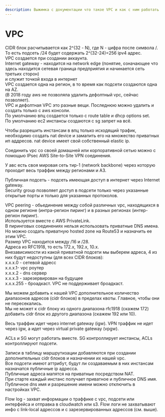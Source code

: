 ```yaml
---
description: Выжимка с документации что такое VPC и как с ним работать
---
```


# VPC

CIDR блок расчитывается как 2^\(32 - N\), где N - цифра после символа /.  
То есть подсеть /24 будет содержать 2^\(32-24\)=256 ipv4 адрес.  
VPC создается при создании аккаунта.  
Internet gateway - находится на network edge \(понятие, означающее что здесь находится сетевая граница предприятия и начинается сеть третьих сторон\)  
и служит точкой входа в интернет  
VPC создается одна на регион, в то время как подсети создаются одна на AZ.  
\(В 2018 году aws  не позволяла удалить дефолтный vpc, сейчас позволяет\).   
VPC и дефолтная VPC это разные вещи. Последнюю можно удалить и создать только с aws консоли.   
По умолчанию впц создается только с route table и dhcp options set.  
По умолчанию ec2 инстансы создаются с sg запрет на всё.  
  
Чтобы разрешить инстансам в впц только исходящий трафик, необходимо создать nat device и замапить его на множество приватных ип аддресов. nat device имеет свой собственный elastic ip.  
  
Соединить vpc со своей домашней или корпоративной сетью можно с помощью IPsec AWS Site-to-Site VPN соединения.  
  
У авс есть своя мировая сеть тир-1 \(network backbone\) через которую проходит весь траффик между регионами и АЗ.  
  
Публичная подсеть - подсеть имеющая доступ в интернет через  Internet gateway.   
Security group позволяет доступ в подсети только через указанные открытые порты и только для указанных протоколов.  
  
VPC peering - обьединение между собой различных vpc, находящихся в одном регионе \(интра-регион пиринг\) и в разных регионах \(интер-регион пиринг\).   
Используется вместе с AWS PrivateLink.  
В пиринговых соединениях нельзя использовать приватные DNS имена.  
Но можно создать приватную hosted zone на Route53 и назначить ее этим VPC.  
Размер VPC находится между /16 и /28.   
Адреса из RFC1918, то есть 172.х, 192.х, 10.х.  
Внезависимости из какой приватной подсети мы выберем адреса, 4 из них будут недоступны \(для всех CIDR блоков\):  
х.х.х.0 - сетевой адресс  
х.х.х.1- vpc роутер  
х.х.х.2 - dns сервер  
х.х.х.3 - зарезервирован на будущее  
х.х.х.255 - броадкаст. VPC не поддерживает броадкаст.  
  
Мы можем добавить к нашей VPC дополнительное количество диапазонов адресов \(cidr блоков\) в пределах квоты. Главное, чтобы они не пересекались.  
Мы не может к cidr блоку из одного диапазона rfc1918 \(скажем 172\) добавить cidr блок из другого диапазона \(скажем 192 или 10\).  
  
Весь траффик идет через internet gateway \(igw\). VPN траффик не идет через igw, а идет через virtual private gateway \(vpgw\).  
  
ACLs и SG могут работать вместе. SG контроллирует инстансы, ACLs контроллируют подсети.  
  
Записи в таблицу маршрутизации добавляются при создании дополнительных cidr блоков и назначении их нашей vpc.  
Все подсети имеют аттрибут, будут ли создаваемым в них инстансам назначатся публичные ip адресса.  
Публичные адреса мапятся на приватные посредством NAT.  
При старте каждый инстанс получает приватное и публичное  DNS имя.  
Публичное dns имя и разрешение имени можно отключить в настройках VPC.  
  
Flow log - захват информации о траффике с vpc, подсети или интерфейса и отправка в cloudwatch или s3. Flow логи не захватывают инфо с link-local адрессов и с зарезервированных адрессов \(см. выше\).  


